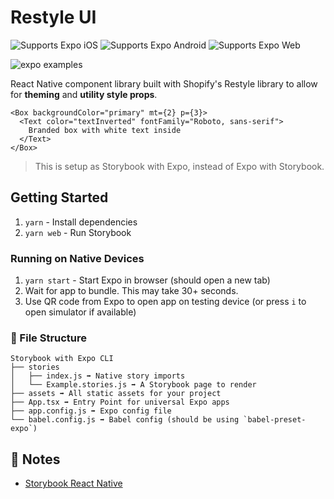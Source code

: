 # Restyle UI

<p>
  <!-- iOS -->
  <img alt="Supports Expo iOS" longdesc="Supports Expo iOS" src="https://img.shields.io/badge/iOS-4630EB.svg?style=flat-square&logo=APPLE&labelColor=999999&logoColor=fff" />
  <!-- Android -->
  <img alt="Supports Expo Android" longdesc="Supports Expo Android" src="https://img.shields.io/badge/Android-4630EB.svg?style=flat-square&logo=ANDROID&labelColor=A4C639&logoColor=fff" />
  <!-- Web -->
  <img alt="Supports Expo Web" longdesc="Supports Expo Web" src="https://img.shields.io/badge/web-4630EB.svg?style=flat-square&logo=GOOGLE-CHROME&labelColor=4285F4&logoColor=fff" />
</p>

<img alt="expo examples" src="https://i.imgur.com/j253BeR.png">

React Native component library built with Shopify's Restyle library to allow for **theming** and **utility style props**.

```
<Box backgroundColor="primary" mt={2} p={3}>
  <Text color="textInverted" fontFamily="Roboto, sans-serif">
    Branded box with white text inside
  </Text>
</Box>
```

> This is setup as Storybook with Expo, instead of Expo with Storybook.

## Getting Started

1. `yarn` - Install dependencies
1. `yarn web` - Run Storybook

### Running on Native Devices

1. `yarn start` - Start Expo in browser (should open a new tab)
1. Wait for app to bundle. This may take 30+ seconds.
1. Use QR code from Expo to open app on testing device (or press `i` to open simulator if available)

### 📁 File Structure

```
Storybook with Expo CLI
├── stories
│   ├── index.js ➡️ Native story imports
│   └── Example.stories.js ➡️ A Storybook page to render
├── assets ➡️ All static assets for your project
├── App.tsx ➡️ Entry Point for universal Expo apps
├── app.config.js ➡️ Expo config file
└── babel.config.js ➡️ Babel config (should be using `babel-preset-expo`)
```

## 📝 Notes

- [Storybook React Native](https://storybook.js.org/docs/guides/guide-react-native/)
